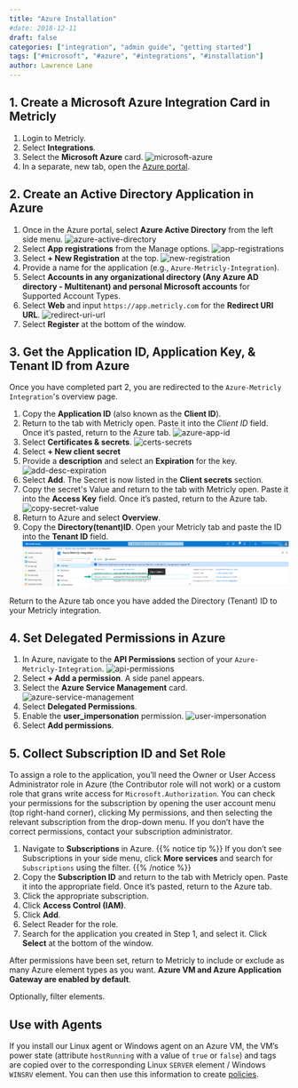 ```yaml
---
title: "Azure Installation"
#date: 2018-12-11
draft: false
categories: ["integration", "admin guide", "getting started"]
tags: ["#microsoft", "#azure", "#integrations", "#installation"]
author: Lawrence Lane
---
```

## 1. Create a Microsoft Azure Integration Card in Metricly
1. Login to Metricly.
2. Select **Integrations**.
2. Select the **Microsoft Azure** card.
![microsoft-azure](/images/azure-installation/microsoft-azure.png)
3. In a separate, new tab, open the [Azure portal](https://portal.azure.com/).

## 2. Create an Active Directory Application in Azure
1. Once in the Azure portal, select **Azure Active Directory** from the left side menu.
![azure-active-directory](/images/azure-installation/azure-active-directory.png)
2. Select **App registrations** from the Manage options.
![app-registrations](/images/azure-installation/app-registrations.png)
3. Select **+ New Registration** at the top.
![new-registration](/images/azure-installation/new-registration.png)
4. Provide a name for the application (e.g., `Azure-Metricly-Integration`).
4. Select **Accounts in any organizational directory (Any Azure AD directory - Multitenant) and personal Microsoft accounts** for Supported Account Types.
5. Select **Web** and input `https://app.metricly.com` for the **Redirect URI URL**.
![redirect-uri-url](/images/azure-installation/redirect-uri-url.png)
6. Select **Register** at the bottom of the window.

## 3. Get the Application ID, Application Key, & Tenant ID from Azure

Once you have completed part 2, you are redirected to the `Azure-Metricly Integration`'s overview page.

1. Copy the **Application ID** (also known as the **Client ID**).
2. Return to the tab with Metricly open. Paste it into the _Client ID_ field. Once it’s pasted, return to the Azure tab.
![azure-app-id](/images/azure-installation/azure-app-id.png)
3. Select **Certificates & secrets**.
![certs-secrets](/images/azure-installation/certs-secrets.png)
4. Select **+ New client secret**
5. Provide a **description** and select an **Expiration** for the key.
![add-desc-expiration](/images/azure-installation/add-desc-expiration.png)
6. Select **Add**. The Secret is now listed in the **Client secrets** section.
7. Copy the secret's Value and return to the tab with Metricly open. Paste it into the **Access Key** field. Once it’s pasted, return to the Azure tab.
![copy-secret-value](/images/azure-installation/copy-secret-value.png)
8. Return to Azure and select **Overview**.
9. Copy the **Directory(tenant)ID**. Open your Metricly tab and paste the ID into the **Tenant ID** field.
![tentant-id](static/images/azure-installation/tentant-id.png)

Return to the Azure tab once you have added the Directory (Tenant) ID to your Metricly integration.

## 4. Set Delegated Permissions in Azure
1. In Azure, navigate to the **API Permissions** section of your `Azure-Metricly-Integration`.
![api-permissions](/images/azure-installation/api-permissions.png)
2. Select **+ Add a permission**. A side panel appears.
3. Select the **Azure Service Management** card.
![azure-service-management](/images/azure-installation/azure-service-management.png)
4. Select **Delegated Permissions**.
5. Enable the **user_impersonation** permission.
![user-impersonation](/images/azure-installation/user-impersonation.png)
6. Select **Add permissions**.

## 5. Collect Subscription ID and Set Role

To assign a role to the application, you’ll need the Owner or User Access Administrator role in Azure (the Contributor role will not work) or a custom role that grans write access for `Microsoft.Authorization`. You can check your permissions for the subscription by opening the user account menu (top right-hand corner), clicking My permissions, and then selecting the relevant subscription from the drop-down menu. If you don’t have the correct permissions, contact your subscription administrator.

1. Navigate to **Subscriptions** in Azure.
{{% notice tip %}}
If you don’t see Subscriptions in your side menu, click **More services** and search for `Subscriptions` using the filter.
{{% /notice %}}
2. Copy the **Subscription ID** and return to the tab with Metricly open. Paste it into the appropriate field. Once it’s pasted, return to the Azure tab.
3. Click the appropriate subscription.
4. Click **Access Control (IAM)**.
5. Click **Add**.
6. Select Reader for the role.
7. Search for the application you created in Step 1, and select it. Click **Select** at the bottom of the window.

After permissions have been set, return to Metricly to include or exclude as many Azure element types as you want. **Azure VM and Azure Application Gateway are enabled by default**.

Optionally, filter elements.

## Use with Agents

If you install our Linux agent or Windows agent on an Azure VM, the VM’s power state (attribute `hostRunning` with a value of `true` or `false`) and tags are copied over to the corresponding Linux `SERVER` element / Windows `WINSRV` element. You can then use this information to create [policies][1].

[1]: /alerts-notificaitons/policies
